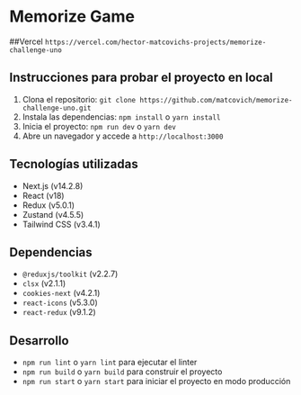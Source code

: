 # Memorize Game

##Vercel
`https://vercel.com/hector-matcovichs-projects/memorize-challenge-uno`

## Instrucciones para probar el proyecto en local

1. Clona el repositorio: `git clone https://github.com/matcovich/memorize-challenge-uno.git`
2. Instala las dependencias: `npm install` o `yarn install`
3. Inicia el proyecto: `npm run dev` o `yarn dev`
4. Abre un navegador y accede a `http://localhost:3000`

## Tecnologías utilizadas

- Next.js (v14.2.8)
- React (v18)
- Redux (v5.0.1)
- Zustand (v4.5.5)
- Tailwind CSS (v3.4.1)

## Dependencias

- `@reduxjs/toolkit` (v2.2.7)
- `clsx` (v2.1.1)
- `cookies-next` (v4.2.1)
- `react-icons` (v5.3.0)
- `react-redux` (v9.1.2)

## Desarrollo

- `npm run lint` o `yarn lint` para ejecutar el linter
- `npm run build` o `yarn build` para construir el proyecto
- `npm run start` o `yarn start` para iniciar el proyecto en modo producción
